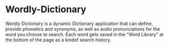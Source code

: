 # Wordly-Dictionary

Wordly Dictionary is a dynamic Dictionary application that can define, provide phonetics and synonyms, as well as audio pronunciations for the word you choose to search. Each word gets saved in the "Word Library" at the bottom of the page as a kindof search history. 